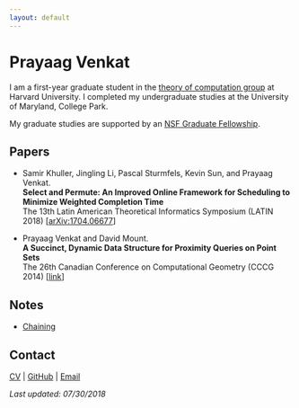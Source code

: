 ```yaml
---
layout: default
---
```


# Prayaag Venkat

I am a first-year graduate student in the [theory of computation group](https://toc.seas.harvard.edu/) at Harvard University. I completed my undergraduate studies at the University of Maryland, College Park.

My graduate studies are supported by an [NSF Graduate Fellowship](https://www.nsfgrfp.org/).
## Papers
- Samir Khuller, Jingling Li, Pascal Sturmfels, Kevin Sun, and Prayaag Venkat.  
**Select and Permute: An Improved Online Framework for Scheduling to Minimize Weighted Completion Time**  
The 13th Latin American Theoretical Informatics Symposium (LATIN 2018) [[arXiv:1704.06677](https://arxiv.org/abs/1704.06677)]

- Prayaag Venkat and David Mount.  
**A Succinct, Dynamic Data Structure for Proximity Queries on Point Sets**  
The 26th Canadian Conference on Computational Geometry (CCCG 2014) [[link](http://www.cccg.ca/proceedings/2014/papers/paper32.pdf)]

## Notes
- [Chaining](https://vprayaag.github.io/notes/chaining.html)

## Contact
[CV](/cv.pdf) | [GitHub](https://github.com/pkvasv) | [Email](mailto:pkvasv@gmail.com)

*Last updated: 07/30/2018*
